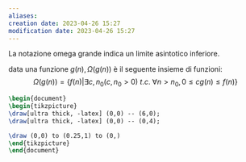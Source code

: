 ```yaml
---
aliases: 
creation date: 2023-04-26 15:27
modification date: 2023-04-26 15:27
---
```


La notazione omega grande indica un limite asintotico inferiore.

data una funzione $g(n), \Omega(g(n))$ è il seguente insieme di funzioni:
$$ \Omega(g(n)) = \{ f(n) | \exists c, n_{0}(c,n_{0} > 0) \ t.c.\ \forall n > n_{0}, 0 \leq cg(n) \leq f(n) \} $$
```tikz
\begin{document}
\begin{tikzpicture}
\draw[ultra thick, -latex] (0,0) -- (6,0);
\draw[ultra thick, -latex] (0,0) -- (0,4);

\draw (0,0) to (0.25,1) to (0,) 
\end{tikzpicture}
\end{document}
```



